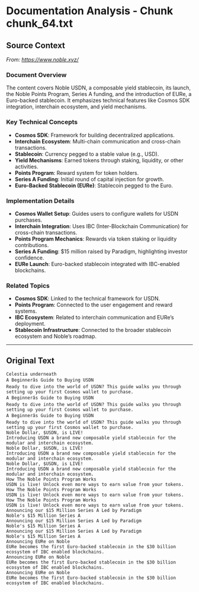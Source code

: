 # Documentation Analysis - Chunk chunk_64.txt

## Source Context
*From: https://www.noble.xyz/*

### Document Overview  
The content covers Noble USDN, a composable yield stablecoin, its launch, the Noble Points Program, Series A funding, and the introduction of EURe, a Euro-backed stablecoin. It emphasizes technical features like Cosmos SDK integration, interchain ecosystem, and yield mechanisms.  

### Key Technical Concepts  
- **Cosmos SDK**: Framework for building decentralized applications.  
- **Interchain Ecosystem**: Multi-chain communication and cross-chain transactions.  
- **Stablecoin**: Currency pegged to a stable value (e.g., USD).  
- **Yield Mechanisms**: Earned tokens through staking, liquidity, or other activities.  
- **Points Program**: Reward system for token holders.  
- **Series A Funding**: Initial round of capital injection for growth.  
- **Euro-Backed Stablecoin (EURe)**: Stablecoin pegged to the Euro.  

### Implementation Details  
- **Cosmos Wallet Setup**: Guides users to configure wallets for USDN purchases.  
- **Interchain Integration**: Uses IBC (Inter-Blockchain Communication) for cross-chain transactions.  
- **Points Program Mechanics**: Rewards via token staking or liquidity contributions.  
- **Series A Funding**: $15 million raised by Paradigm, highlighting investor confidence.  
- **EURe Launch**: Euro-backed stablecoin integrated with IBC-enabled blockchains.  

### Related Topics  
- **Cosmos SDK**: Linked to the technical framework for USDN.  
- **Points Program**: Connected to the user engagement and reward systems.  
- **IBC Ecosystem**: Related to interchain communication and EURe’s deployment.  
- **Stablecoin Infrastructure**: Connected to the broader stablecoin ecosystem and Noble’s roadmap.

---

## Original Text
```
Celestia underneath
A Beginnerâs Guide to Buying USDN
Ready to dive into the world of USDN? This guide walks you through setting up your first Cosmos wallet to purchase. 
A Beginnerâs Guide to Buying USDN
Ready to dive into the world of USDN? This guide walks you through setting up your first Cosmos wallet to purchase. 
A Beginnerâs Guide to Buying USDN
Ready to dive into the world of USDN? This guide walks you through setting up your first Cosmos wallet to purchase. 
Noble Dollar, $USDN, is LIVE!
Introducing USDN a brand new composable yield stablecoin for the modular and interchain ecosystem.
Noble Dollar, $USDN, is LIVE!
Introducing USDN a brand new composable yield stablecoin for the modular and interchain ecosystem.
Noble Dollar, $USDN, is LIVE!
Introducing USDN a brand new composable yield stablecoin for the modular and interchain ecosystem.
How The Noble Points Program Works
USDN is live! Unlock even more ways to earn value from your tokens. 
How The Noble Points Program Works
USDN is live! Unlock even more ways to earn value from your tokens. 
How The Noble Points Program Works
USDN is live! Unlock even more ways to earn value from your tokens. 
Announcing our $15 Million Series A Led by Paradigm
Noble's $15 Million Series A 
Announcing our $15 Million Series A Led by Paradigm
Noble's $15 Million Series A 
Announcing our $15 Million Series A Led by Paradigm
Noble's $15 Million Series A 
Announcing EURe on Noble
EURe becomes the first Euro-backed stablecoin in the $30 billion ecosystem of IBC enabled blockchains.
Announcing EURe on Noble
EURe becomes the first Euro-backed stablecoin in the $30 billion ecosystem of IBC enabled blockchains.
Announcing EURe on Noble
EURe becomes the first Euro-backed stablecoin in the $30 billion ecosystem of IBC enabled blockchains.
```